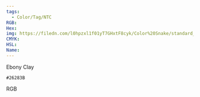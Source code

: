 ```yaml
---
tags:
  - Color/Tag/NTC
RGB:
Hex:
img: https://filedn.com/l0hpzxl1f01yT7GHxtF8cyk/Color%20Snake/standard_csv_to_svg/%23/26283B.svg
CMYK:
HSL:
Name:
---
```

Ebony Clay
```palette
#26283B
```
RGB
